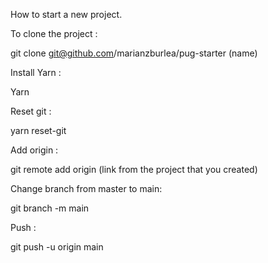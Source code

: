 How to start a new project.

To clone the project :

git clone git@github.com/marianzburlea/pug-starter (name)

Install Yarn :

Yarn

Reset git :

yarn reset-git

Add origin :

git remote add origin (link from the project that you created)

Change branch from master to main:

git branch -m main

Push :

git push -u origin main

